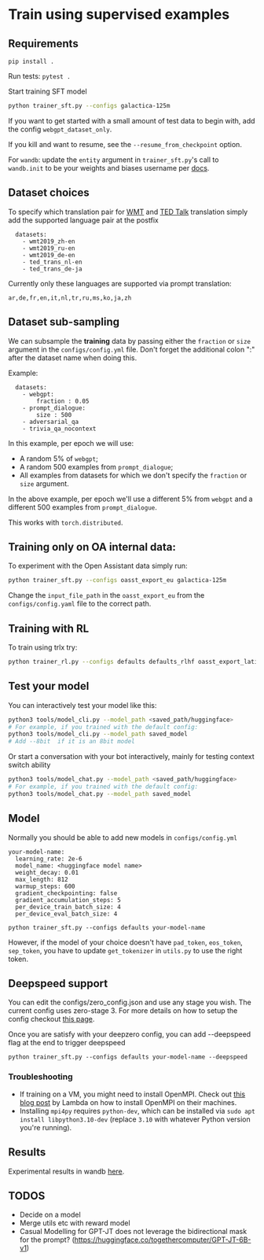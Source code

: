 # Train using supervised examples

## Requirements

`pip install .`

Run tests: `pytest .`

Start training SFT model

```bash
python trainer_sft.py --configs galactica-125m
```

If you want to get started with a small amount of test data to begin with, add
the config `webgpt_dataset_only`.

If you kill and want to resume, see the `--resume_from_checkpoint` option.

For `wandb`: update the `entity` argument in `trainer_sft.py`'s call to
`wandb.init` to be your weights and biases username per
[docs](https://docs.wandb.ai/ref/python/init).

## Dataset choices

To specify which translation pair for
[WMT](https://huggingface.co/datasets/wmt19) and
[TED Talk](https://huggingface.co/datasets/ted_talks_iwslt) translation simply
add the supported language pair at the postfix

```
  datasets:
    - wmt2019_zh-en
    - wmt2019_ru-en
    - wmt2019_de-en
    - ted_trans_nl-en
    - ted_trans_de-ja
```

Currently only these languages are supported via prompt translation:

```
ar,de,fr,en,it,nl,tr,ru,ms,ko,ja,zh
```

## Dataset sub-sampling

We can subsample the **training** data by passing either the `fraction` or
`size` argument in the `configs/config.yml` file. Don't forget the additional
colon ":" after the dataset name when doing this.

Example:

```
  datasets:
    - webgpt:
        fraction : 0.05
    - prompt_dialogue:
        size : 500
    - adversarial_qa
    - trivia_qa_nocontext
```

In this example, per epoch we will use:

- A random 5% of `webgpt`;
- A random 500 examples from `prompt_dialogue`;
- All examples from datasets for which we don't specify the `fraction` or `size`
  argument.

In the above example, per epoch we'll use a different 5% from `webgpt` and a
different 500 examples from `prompt_dialogue`.

This works with `torch.distributed`.

## Training only on OA internal data:

To experiment with the Open Assistant data simply run:

```bash
python trainer_sft.py --configs oasst_export_eu galactica-125m
```

Change the `input_file_path` in the `oasst_export_eu` from the
`configs/config.yaml` file to the correct path.

## Training with RL

To train using trlx try:

```bash
python trainer_rl.py --configs defaults defaults_rlhf oasst_export_latin_cyrillic_rlhf
```

## Test your model

You can interactively test your model like this:

```bash
python3 tools/model_cli.py --model_path <saved_path/huggingface>
# For example, if you trained with the default config:
python3 tools/model_cli.py --model_path saved_model
# Add --8bit  if it is an 8bit model
```

Or start a conversation with your bot interactively, mainly for testing context
switch ability

```bash
python3 tools/model_chat.py --model_path <saved_path/huggingface>
# For example, if you trained with the default config:
python3 tools/model_chat.py --model_path saved_model
```

## Model

Normally you should be able to add new models in `configs/config.yml`

```
your-model-name:
  learning_rate: 2e-6
  model_name: <huggingface model name>
  weight_decay: 0.01
  max_length: 812
  warmup_steps: 600
  gradient_checkpointing: false
  gradient_accumulation_steps: 5
  per_device_train_batch_size: 4
  per_device_eval_batch_size: 4
```

```
python trainer_sft.py --configs defaults your-model-name
```

However, if the model of your choice doesn't have `pad_token`, `eos_token`,
`sep_token`, you have to update `get_tokenizer` in `utils.py` to use the right
token.

## Deepspeed support

You can edit the configs/zero_config.json and use any stage you wish. The
current config uses zero-stage 3. For more details on how to setup the config
checkout [this page](https://www.deepspeed.ai/tutorials/zero/).

Once you are satisfy with your deepzero config, you can add --deepspeed flag at
the end to trigger deepspeed

```
python trainer_sft.py --configs defaults your-model-name --deepspeed
```

### Troubleshooting

- If training on a VM, you might need to install OpenMPI. Check out
  [this blog post](https://lambdalabs.com/blog/horovod-keras-for-multi-gpu-training#open-mpi-optional)
  by Lambda on how to install OpenMPI on their machines.
- Installing `mpi4py` requires `python-dev`, which can be installed via
  `sudo apt install libpython3.10-dev` (replace `3.10` with whatever Python
  version you're running).

## Results

Experimental results in wandb
[here](https://wandb.ai/sanagnos/supervised-finetuning?workspace=user-sanagnos).

## TODOS

- Decide on a model
- Merge utils etc with reward model
- Casual Modelling for GPT-JT does not leverage the bidirectional mask for the
  prompt? (https://huggingface.co/togethercomputer/GPT-JT-6B-v1)
